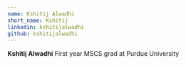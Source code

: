 ```yaml
---
name: Kshitij Alwadhi
short_name: Kshitij
linkedin: kshitijalwadhi
github: kshitijalwadhi
---
```


**Kshitij Alwadhi** First year MSCS grad at Purdue University
